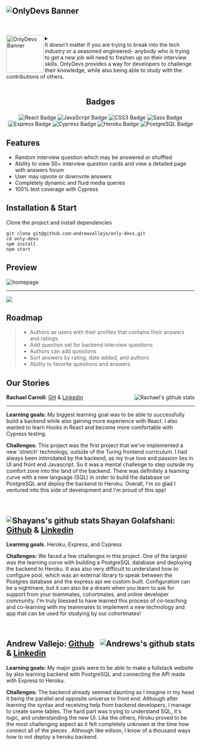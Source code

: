 <!-- 
# <p align="center">OnlyDevs</p>

 -->
![OnlyDevs Banner](https://user-images.githubusercontent.com/17935770/127781547-035e3833-99a7-4e6b-9d58-f29b9e03b2e6.png)
---

<br>
<br>
<details>
  <summary>
    <img align="left" width="100" height="100" alt="OnlyDevs Banner"
         src="https://user-images.githubusercontent.com/17935770/127760380-c144cb99-68bc-492c-8637-421a39d737fd.png">   
    <br>
     It doesn't matter if you are trying to break into the tech industry or a seasoned engineered-
    anybody who is trying to get a new job will need to freshen up on their interview skills. 
    OnlyDevs provides a way for developers to challenge their knowledge,
    while also being able to study with the contributions of others.    
  </summary>
  <br> 
  Get your head out of the gutter! This is an app made by devs for devs, and there's nothing crazy about that!
  Zero affiliations or correlation with any other sites, even those with similar names.
</details>
<br>

## <p align="center">  Badges </p>

<div align="center">  
<img src="https://img.shields.io/badge/React-61DAFB?logo=react&logoColor=000&style=flat-square" alt="React Badge">
<img src="https://img.shields.io/badge/JavaScript-F7DF1E?logo=javascript&logoColor=000&style=flat-square" alt="JavaScript Badge">
<img src="https://img.shields.io/badge/CSS3-1572B6?logo=css3&logoColor=fff&style=flat-square" alt="CSS3 Badge">
<img src="https://img.shields.io/badge/Sass-C69?logo=sass&logoColor=fff&style=flat-square" alt="Sass Badge"> 
<img src="https://img.shields.io/badge/Express-000?logo=express&logoColor=fff&style=flat-square" alt="Express Badge">
<img src="https://img.shields.io/badge/Cypress-17202C?logo=cypress&logoColor=fff&style=flat-square" alt="Cypress Badge"> 
<img src="https://img.shields.io/badge/Heroku-430098?logo=heroku&logoColor=fff&style=flat-square" alt="Heroku Badge"> 
<img src="https://img.shields.io/badge/PostgreSQL-4169E1?logo=postgresql&logoColor=fff&style=flat-square" alt="PostgreSQL Badge"> 
</div> 

## Features

 - Random interview question which may be answered or shuffled
 - Ability to view 50+ interview question cards and view a detailed page with answers forum 
 - User may upvote or downvote answers 
 - Completely dynamic and fluid media queries
 - 100% test coverage with Cypress

## Installation & Start
Clone the project and install dependencies

```szh 
git clone git@github.com:andrewvallejo/only-devs.git
cd only-devs
npm install 
npm start
```

## Preview

![homepage](https://user-images.githubusercontent.com/17935770/127957715-a129ad3f-df7d-4b89-a591-2d74a13ea1bc.png)

---

<img align="center" src="https://user-images.githubusercontent.com/17935770/127956019-89ef06ff-0591-47d6-ab1a-5adae0a3fd1c.gif">

## Roadmap

> - Authors as users with their profiles that contains their answers and ratings. 
> - Add question set for backend interview questions
> - Authors can add questions
> - Sort answers by rating, date added, and authors
> - Ability to favorite questions and answers


## Our Stories

**Rachael Carroll:** [GH](https://www.github.com/rachaelcarroll)<img align='right' alt="Rachael's github stats" src="https://github-readme-stats.vercel.app/api?username=rachaelcarroll&hide=stars&show_icons=true&theme=cobalt">
&
[Linkedin](https://www.linkedin.com/in/rachaelcarroll/)

---

**Learning goals:**  My biggest learning goal was to be able to successfully build a backend while also gaining more experience with React. I also wanted to learn Hooks in React and become more comfortable with Cypress testing.

**Challenges:** This project was the first project that we've implemented a new 'stretch' technology, outside of the Turing frontend curriculum.  I had always been intimidated by the backend, as my true love and passion lies in UI and front end Javascript. So it was a mental challenge to step outside my comfort zone into the land of the backend.  There was definitely a learning curve with a new language (SQL) in order to build the database on PostgreSQL and deploy the backend to Heroku. Overall, I'm so glad I ventured into this side of development and I'm proud of this app!  

<br>

<img align='left' alt="Shayans's github stats" src="https://github-readme-stats.vercel.app/api?username=shayan-golafshani&hide=stars&show_icons=true&theme=ayu-mirage"> **Shayan Golafshani:** [Github](https://www.github.com/shayan-golafshani)
&
[Linkedin](https://www.linkedin.com/in/shayangolafshani/)
---

**Learning goals**. Heroku, Express, and Cypress

**Challenges:** We faced a few challenges in this project.  One of the largest was the learning curve with building a PostgreSQL database and deploying the backend to Heroku. It was also very difficult to understand how to configure pool, which was an external library to speak between the Postgres database and the express api we custom built. Configuration can be a nightmare, but it can also be a dream when you learn to ask for support from your teammates, cohortmates, and online developer community. I'm truly blessed to have learned this process of co-teaching and co-learning with my teammates to implement a new technology and app that can be used for studying by our cohortmates! 

<br>


**Andrew Vallejo:** [Github](https://www.github.com/andrewvallejo)<img align='right' alt="Andrews's github stats" src="https://github-readme-stats.vercel.app/api?username=andrewvallejo&hide=stars&show_icons=true&theme=maroongold">
 &
[Linkedin](https://www.linkedin.com/in/andrewvallejo/)
<br> 
---
**Learning goals:** My major goals were to be able to make a fullstack website by also learning backend with PostgreSQL and connecting the API made with Express to Heroku. 

**Challenges:** The backend already seemed daunting as I imagine in my head it being the parallel and opposite universe to front end. Although after learning the syntax and receiving help from backend developers, I manage to create some tables. The hard part was trying to understand SQL, it's logic, and understanding the new UI. Like the others, Hiroku proved to be the most challenging aspect as it felt completely unknown at the time how connect all of the pieces . Although like edison, I know of a thousand ways how to not deploy a heroku backend.

<br>
